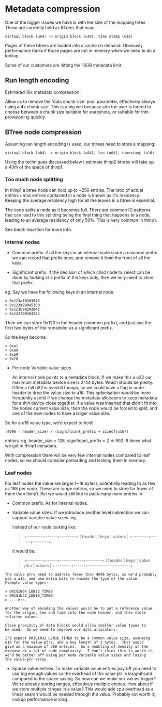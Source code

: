 # Metadata compression

One of the bigger issues we have is with the size of the mapping trees.  These
are currently held as BTrees that map:

	virtual block (u64) -> origin block (u48), time stamp (u16)

Pages of these btrees are loaded into a cache on demand.  Obviously performance
tanks if those pages are not in memory when we need to do a lookup.

Some of our customers are hitting the 16GB metadata limit.

## Run length encoding

Estimated 10x metadata compression.

Allow us to remove the 'data chunk size' pool parameter, effectively
always using a 4k chunk size.  This is a big win because atm the user
is forced to choose between a chunk size suitable for snapshots, or
suitable for thin provisioning quickly.

## BTree node compression

Assuming run length encoding is used, our btrees need to store a
mapping:

	virtual block (u64) -> origin_block (u64), len (u64), timestamp (u16)

Using the techniques discussed below I estimate thinp2 btrees will
take up a 40th of the space of thinp1.

### Too much node splitting

In thinp1 a btree node can hold up to ~250 entries.  The ratio of actual
entries / max entries contained in a node is known as it's residency.
Keeping the average residency high for all the leaves in a btree is
essential.

The code splits a node as it becomes full.  There are common IO patterns
that can lead to this splitting being the final thing that happens to
a node, leading to an average residency of only 50%.  This is very common
in thinp1.

See *batch insertion* for more info.

 
### Internal nodes

  - Common prefix.  If all the keys in an internal node share a common prefix
    we can record that prefix once, and remove it from the front of all the
    keys.

  - Significant prefix.  If the decision of which child node to select can be
    done by looking at a prefix of the keys only, then we only need to store
    that prefix.

eg,  Say we have the following keys in an internal node:

    > 0x123a10303945
    > 0x123a99845300
    > 0x123b90293842
    > 0x123f09384354

Then we can store 0x123 in the header (common prefix), and just use the
first two bytes of the remainder as a significant prefix.

So the keys become:

    > 0xa1
    > 0xa9
    > 0xb9
    > 0xf0

  - Per node Variable value sizes

    An internal node points to a metadata block.  If we make this a
    u32 our maximum metadata device size is 2^44 bytes.  Which should
    be plenty.  Often a full u32 is overkill though, so we could have a
    flag in node header to drop the value size to u16.  This optimisation
    would be more frequently useful if we change the metadata allocators
    to keep metadata for a thin device close together.  If a value was
    inserted that didn't fit into the nodes current value size, then
    the node would be forced to split, and one of the new nodes to have
    a larger value size.

So for a u16 value type, we'd expect to hold:

	(4096 - header_size) / (significant_prefix + sizeof(u16))

entries.  eg, header_size = 128, significant_prefix = 2 => 992.  8 times what we get 
in thinp1 metadata.

With compression there will be very few internal nodes compared to leaf
nodes, so we should consider preloading and locking them in memory.


### Leaf nodes

For leaf nodes the value are larger (~18 bytes), potentially leading to
as few as 188 per node.  These are range entries, so we need to store
far fewer of them than thinp1.  But we would still like to pack many
more entries in.

   - Common prefix.  As for internal nodes.

   - Variable value sizes.  If we introduce another level indirection we
     can support variable value sizes.  eg,

     Instead of our node looking like:
 
     >  +--------+------+--------+
     >  | header | keys | values |
     >  +--------+------+--------+

     It would be:

     >  +--------+------+------------+--------+
     >  | header | keys | value ptrs | values |
     >  +--------+------+------------+--------+

    The value ptrs need to address fewer than 4096 bytes, so we'd probably
    use a u16, and use extra bits to encode the type of the value.
    Example value types:

    > ORIGIN64_LEN32_TIME8
    > ORIGIN32_LEN16_TIME0
    > ... etc.

    Another way of encoding the values would be to put a reference value
    for the origin, len and time into the node header, and then store
    relative values.

    Close proximity of data blocks would allow smaller value types to
    be used.  So we need to improve our data allocators.

    I'd expect ORIGIN32_LEN16_TIME0 to be a common value size, assuming
    u16 for the value-ptrs, and a key length of 3 bytes.  That would
    give us a maximum of 360 entries.  So a doubling of density at the
    expense of a lot of code complexity.  I don't think this is worth it,
    we'd be better off using per node variable value sizes and losing
    the value-ptr array.

   - Sparse value entries.  To make variable value entries pay off you
     need to use big enough values so the overhead of the value ptr is
     insignificant compared to the space saving.  So how can we make our
     values bigger?  We're already storing ranges, effectively multiple
     entries.  How about if we store multiple ranges in a value?  This
     would add cpu overhead as a linear search would be needed through
     the value.  Probably not worth it; lookup performance is king.

